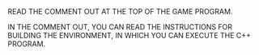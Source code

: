 READ THE COMMENT OUT AT THE TOP OF THE GAME PROGRAM.

IN THE COMMENT OUT, YOU CAN READ THE INSTRUCTIONS FOR BUILDING THE ENVIRONMENT, IN WHICH YOU CAN EXECUTE THE C++ PROGRAM.
